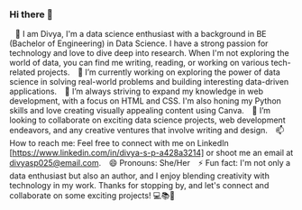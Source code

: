### Hi there 👋
⠀🍂 I am Divya, I'm a data science enthusiast with a background in BE (Bachelor of Engineering) in Data Science. I have a strong passion for technology and love to dive deep into research. When I'm not exploring the world of data, you can find me writing, reading, or working on various tech-related projects.
⠀🔭 I’m currently working on exploring the power of data science in solving real-world problems and building interesting data-driven applications.
⠀🌱 I’m always striving to expand my knowledge in web development, with a focus on HTML and CSS. I'm also honing my Python skills and love creating visually appealing content using Canva.
⠀👯 I’m looking to collaborate on exciting data science projects, web development endeavors, and any creative ventures that involve writing and design.
⠀📫 How to reach me: Feel free to connect with me on LinkedIn [https://www.linkedin.com/in/divya-s-p-a428a3214] or shoot me an email at divyasp025@email.com.
⠀😄 Pronouns: She/Her
⠀⚡ Fun fact: I'm not only a data enthusiast but also an author, and I enjoy blending creativity with technology in my work.
Thanks for stopping by, and let's connect and collaborate on some exciting projects! 💻📚🎨
